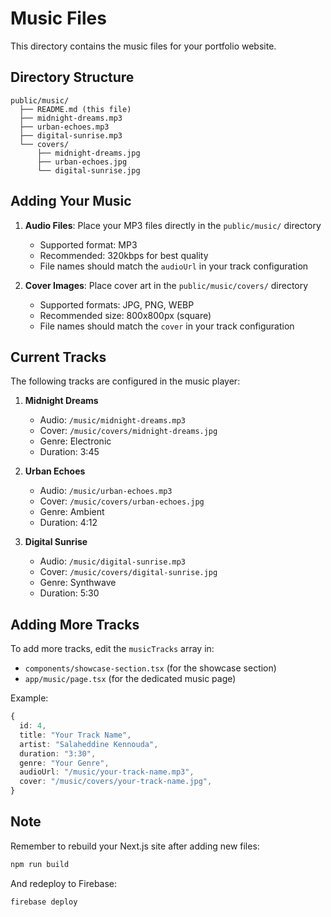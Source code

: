 # Music Files

This directory contains the music files for your portfolio website.

## Directory Structure

```
public/music/
  ├── README.md (this file)
  ├── midnight-dreams.mp3
  ├── urban-echoes.mp3
  ├── digital-sunrise.mp3
  └── covers/
      ├── midnight-dreams.jpg
      ├── urban-echoes.jpg
      └── digital-sunrise.jpg
```

## Adding Your Music

1. **Audio Files**: Place your MP3 files directly in the `public/music/` directory
   - Supported format: MP3
   - Recommended: 320kbps for best quality
   - File names should match the `audioUrl` in your track configuration

2. **Cover Images**: Place cover art in the `public/music/covers/` directory
   - Supported formats: JPG, PNG, WEBP
   - Recommended size: 800x800px (square)
   - File names should match the `cover` in your track configuration

## Current Tracks

The following tracks are configured in the music player:

1. **Midnight Dreams**
   - Audio: `/music/midnight-dreams.mp3`
   - Cover: `/music/covers/midnight-dreams.jpg`
   - Genre: Electronic
   - Duration: 3:45

2. **Urban Echoes**
   - Audio: `/music/urban-echoes.mp3`
   - Cover: `/music/covers/urban-echoes.jpg`
   - Genre: Ambient
   - Duration: 4:12

3. **Digital Sunrise**
   - Audio: `/music/digital-sunrise.mp3`
   - Cover: `/music/covers/digital-sunrise.jpg`
   - Genre: Synthwave
   - Duration: 5:30

## Adding More Tracks

To add more tracks, edit the `musicTracks` array in:
- `components/showcase-section.tsx` (for the showcase section)
- `app/music/page.tsx` (for the dedicated music page)

Example:
```typescript
{
  id: 4,
  title: "Your Track Name",
  artist: "Salaheddine Kennouda",
  duration: "3:30",
  genre: "Your Genre",
  audioUrl: "/music/your-track-name.mp3",
  cover: "/music/covers/your-track-name.jpg",
}
```

## Note

Remember to rebuild your Next.js site after adding new files:
```bash
npm run build
```

And redeploy to Firebase:
```bash
firebase deploy
```

